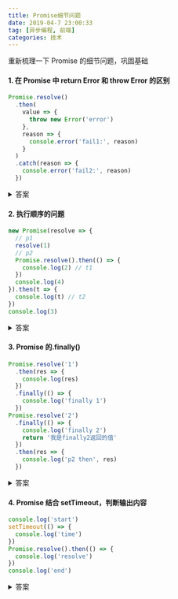 ```yaml
---
title: Promise细节问题
date: 2019-04-7 23:00:33
tag: [异步编程, 前端]
categories: 技术
---
```


重新梳理一下 Promise 的细节问题，巩固基础

<!-- more -->

#### 1. 在 Promise 中 return Error 和 throw Error 的区别

```js
Promise.resolve()
  .then(
    value => {
      throw new Error('error')
    },
    reason => {
      console.error('fail1:', reason)
    }
  )
  .catch(reason => {
    console.error('fail2:', reason)
  })
```

<details>
<summary>答案</summary>

.then 可以接收两个参数：[.then(onResolved, onRejected)](https://developer.mozilla.org/zh-CN/docs/Web/JavaScript/Reference/Global_Objects/Promise/then#%E5%8F%82%E6%95%B0)

.catch 是.then 的语法糖：.then(onRejected)相当于.then(null, onRejected)

**return 一个 Error 不会被 catch 捕获到**

**但是 throw 一个 Error 会被 catch 到**

所以输出结果是：

```js
fail2: Error: error at ....
```

</details>

#### 2. 执行顺序的问题

```js
new Promise(resolve => {
  // p1
  resolve(1)
  // p2
  Promise.resolve().then(() => {
    console.log(2) // t1
  })
  console.log(4)
}).then(t => {
  console.log(t) // t2
})
console.log(3)
```

<details>
<summary>答案</summary>

解析：

1. 在构造函数内部，执行到 p1 的 resolve(1)，这时候 p1 的状态更改为 resolve
2. 遇到 p2 的 resolve()，这时候 p2 的状态更改为 resolve，然后遇到了 p2 的 then 函数，推入到微任务的队列
3. new Promise(fn)，fn 立即执行，所以先输出 4；
4. 这时候执行到了 p1 的 then 函数，推入到微任务的队列
5. 完成执行 console.log(3)后，宏任务结束，然后微任务队列中的任务 t1、t2 依次执行，所以输出 3、2、1；

所以输出结果是：

```js
// 4 3 2 1
```

</details>

#### 3. Promise 的.finally()

```js
Promise.resolve('1')
  .then(res => {
    console.log(res)
  })
  .finally(() => {
    console.log('finally 1')
  })
Promise.resolve('2')
  .finally(() => {
    console.log('finally 2')
    return '我是finally2返回的值'
  })
  .then(res => {
    console.log('p2 then', res)
  })
```

<details>
<summary>答案</summary>

```js
1
finally 2
finally 1
p2 then 2
```

</details>

#### 4. Promise 结合 setTimeout，判断输出内容

```js
console.log('start')
setTimeout(() => {
  console.log('time')
})
Promise.resolve().then(() => {
  console.log('resolve')
})
console.log('end')
```

<details>
<summary>答案</summary>

这种其实还是很好得出正确答案的，要明确宏任务和微任务执行时机即可

1. 刚开始整个脚本作为一个宏任务来执行，对于同步代码直接压入执行栈进行执行，因此先打印出 start 和 end。
2. setTimout 作为一个宏任务被放入宏任务队列(下一个)
3. Promise.then 作为一个微任务被放入微任务队列
4. 本次宏任务执行完，检查微任务，发现 Promise.then，执行它
5. 接下来进入下一个宏任务，发现 setTimeout，执行。

```js
'start'
'end'
'resolve'
'time'
```

</details>
